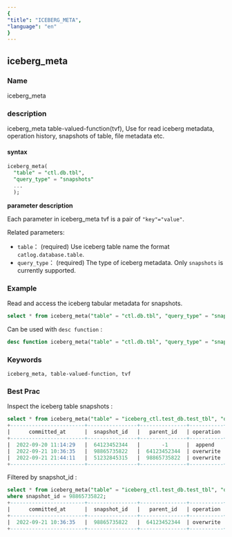 ```yaml
---
{
"title": "ICEBERG_META",
"language": "en"
}
---
```


## iceberg_meta

### Name

iceberg_meta

### description

iceberg_meta table-valued-function(tvf), Use for read iceberg metadata, operation history, snapshots of table, file metadata etc.

#### syntax

```sql
iceberg_meta(
  "table" = "ctl.db.tbl", 
  "query_type" = "snapshots"
  ...
  );
```

**parameter description**

Each parameter in iceberg_meta tvf is a pair of `"key"="value"`.

Related parameters:
- `table`： (required) Use iceberg table name the format `catlog.database.table`.
- `query_type`： (required) The type of iceberg metadata. Only `snapshots` is currently supported.

### Example

Read and access the iceberg tabular metadata for snapshots.

```sql
select * from iceberg_meta("table" = "ctl.db.tbl", "query_type" = "snapshots");

```

Can be used with `desc function` :

```sql
desc function iceberg_meta("table" = "ctl.db.tbl", "query_type" = "snapshots");
```

### Keywords

    iceberg_meta, table-valued-function, tvf

### Best Prac

Inspect the iceberg table snapshots :

```sql
select * from iceberg_meta("table" = "iceberg_ctl.test_db.test_tbl", "query_type" = "snapshots");
+------------------------+----------------+---------------+-----------+-------------------+------------------------------+
|      committed_at      |  snapshot_id   |   parent_id   | operation |   manifest_list   |            summary           |
+------------------------+----------------+---------------+-----------+-------------------+------------------------------+
|  2022-09-20 11:14:29   |  64123452344   |       -1      |  append   | hdfs:/path/to/m1  | {"flink.job-id":"xxm1", ...} |
|  2022-09-21 10:36:35   |  98865735822   |  64123452344  | overwrite | hdfs:/path/to/m2  | {"flink.job-id":"xxm2", ...} |
|  2022-09-21 21:44:11   |  51232845315   |  98865735822  | overwrite | hdfs:/path/to/m3  | {"flink.job-id":"xxm3", ...} |
+------------------------+----------------+---------------+-----------+-------------------+------------------------------+
```

Filtered by snapshot_id :

```sql
select * from iceberg_meta("table" = "iceberg_ctl.test_db.test_tbl", "query_type" = "snapshots") 
where snapshot_id = 98865735822;
+------------------------+----------------+---------------+-----------+-------------------+------------------------------+
|      committed_at      |  snapshot_id   |   parent_id   | operation |   manifest_list   |            summary           |
+------------------------+----------------+---------------+-----------+-------------------+------------------------------+
|  2022-09-21 10:36:35   |  98865735822   |  64123452344  | overwrite | hdfs:/path/to/m2  | {"flink.job-id":"xxm2", ...} |
+------------------------+----------------+---------------+-----------+-------------------+------------------------------+
```
